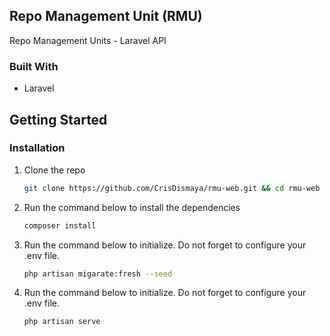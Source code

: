 
<!-- ABOUT THE PROJECT -->
## Repo Management Unit (RMU)
Repo Management Units - Laravel API

### Built With

* Laravel


<!-- GETTING STARTED -->
## Getting Started

### Installation

1. Clone the repo
   ```sh
   git clone https://github.com/CrisDismaya/rmu-web.git && cd rmu-web
   ```
   
2. Run the command below to install the dependencies
   ```sh
   composer install
   ```  
   
3. Run the command below to initialize. Do not forget to configure your .env file.
   ```sh
   php artisan migarate:fresh --seed
   ```
   
4. Run the command below to initialize. Do not forget to configure your .env file.
   ```sh
   php artisan serve
   ```

